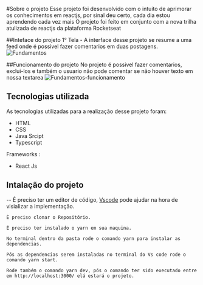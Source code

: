 #Sobre o projeto
Esse projeto foi desenvolvido com o intuito de aprimorar os conhecimentos em reactjs, por sinal deu certo, cada dia estou aprendendo cada vez mais
O projeto foi feito em conjunto com a nova trilha atulizada de reactjs da plataforma Rocketseat

##Inteface do projeto
1° Tela - A interface desse projeto se resume a uma feed onde é possivel fazer comentarios em duas postagens.
![Fundamentos](https://user-images.githubusercontent.com/82763928/175834875-c082b04a-e49f-4c74-88e4-774b4267e18e.gif)

##Funcionamento do projeto
No projeto é possivel fazer comentarios, exclui-los e também o usuario não pode comentar se não houver texto em nossa textarea
![Fundamentos-funcionamento](https://user-images.githubusercontent.com/82763928/175835546-1133318c-9576-44b2-9773-12e986cbcda2.gif)

## Tecnologias utilizada

As tecnologias utilizadas para a realização desse projeto foram:

- HTML
- CSS
- Java Srcipt
- Typescript



Frameworks :

- React Js


## Intalação do projeto

-- É preciso ter um editor de código, [Vscode](https://code.visualstudio.com/) pode ajudar na hora de visializar a implementação.
 
 ````
 É preciso clonar o Repositório.
 
 É preciso ter instalado o yarn em sua maquina.
 
 No terminal dentro da pasta rode o comando yarn para instalar as dependencias.
 
 Pós as dependencias serem instaladas no terminal do Vs code rode o comando yarn start.
 
 Rode também o comando yarn dev, pós o comando ter sido executado entre em http://localhost:3000/ elá estará o projeto. 
  

 ````



